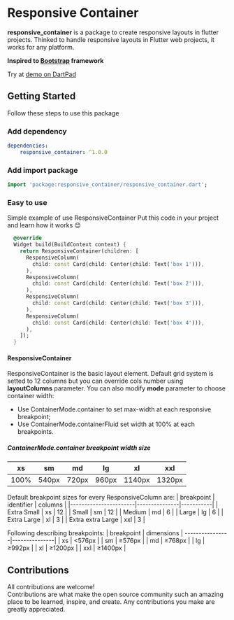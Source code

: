 
# Responsive Container

**responsive_container** is a package to create responsive layouts in flutter projects.
Thinked to handle responsive layouts in Flutter web projects, it works for any platform.

**Inspired to [Bootstrap](https://getbootstrap.com) framework**

Try at [demo on DartPad](https://dartpad.dev/?id=adc568d0883ec002c51c25945649391a)

## Getting Started
Follow these steps to use this package

### Add dependency

```yaml  
dependencies:  
	responsive_container: ^1.0.0  
```  

### Add import package

```dart  
import 'package:responsive_container/responsive_container.dart';  
```  

### Easy to use
Simple example of use ResponsiveContainer
Put this code in your project and learn how it works 😊

```dart  
  @override
  Widget build(BuildContext context) {
    return ResponsiveContainer(children: [
      ResponsiveColumn(
        child: const Card(child: Center(child: Text('box 1'))),
      ),
      ResponsiveColumn(
        child: const Card(child: Center(child: Text('box 2'))),
      ),
      ResponsiveColumn(
        child: const Card(child: Center(child: Text('box 3'))),
      ),
      ResponsiveColumn(
        child: const Card(child: Center(child: Text('box 4'))),
      ),
    ]);
  }
```  

#### ResponsiveContainer
ResponsiveContainer is the basic layout element.
Default grid system is setted to 12 columns but you can override cols number using **layoutColumns** parameter.
You can also modify **mode** parameter to choose container width:
* Use ContainerMode.container to set max-width at each responsive breakpoint;
* Use ContainerMode.containerFluid set width at 100% at each breakpoints.

##### ContainerMode.container  breakpoint width size
|	xs 		 |	sm		  |	md		   |	lg		    |	xl		    |	xxl			|
|-----------|-----------|-----------|-----------|-----------|-------------|		
|	100% 	|	540px	|	720px	|	960px	|	1140px	|	1320px	|	


Default breakpoint sizes for every ResponsiveColumn are:
| breakpoint 			| identifier 	| columns 	|
|-----------------------|---------------|-----------|
| Extra Small			| xs 			| 12 		|
| Small		 			| sm 			| 12 		|
| Medium	 			| md 			| 6 		|
| Large		 			| lg 			| 6 		|
| Extra Large			| xl 			| 3 		|
| Extra extra Large 	| xxl 			| 3 		|

Following describing breakpoints:
| breakpoint 	| dimensions	|
----------------|---------------|
| xs 			| <576px		|
| sm 			| ≥576px 		|
| md 			| ≥768px 		|
| lg 			| ≥992px 		|
| xl 			| ≥1200px 		|
| xxl 			| ≥1400px 		|

## Contributions
All contributions are welcome!  
Contributions are what make the open source community such an amazing place to be learned, inspire, and create. Any contributions you make are greatly appreciated.